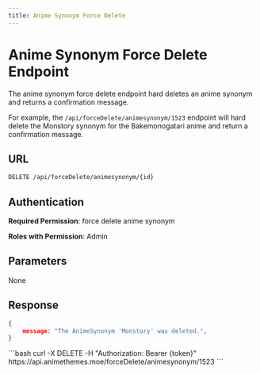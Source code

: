 ```yaml
---
title: Anime Synonym Force Delete
---
```


<Block>

# Anime Synonym Force Delete Endpoint

The anime synonym force delete endpoint hard deletes an anime synonym and returns a confirmation message.

For example, the `/api/forceDelete/animesynonym/1523` endpoint will hard delete the Monstory synonym for the Bakemonogatari anime and return a confirmation message.

## URL

```sh
DELETE /api/forceDelete/animesynonym/{id}
```

## Authentication

**Required Permission**: force delete anime synonym

**Roles with Permission**: Admin

## Parameters

None

## Response

```json
{
    message: "The AnimeSynonym 'Monstory' was deleted.",
}
```

<Example>

<CURL>
```bash
curl -X DELETE -H "Authorization: Bearer {token}" https://api.animethemes.moe/forceDelete/animesynonym/1523
```
</CURL>

</Example>

</Block>